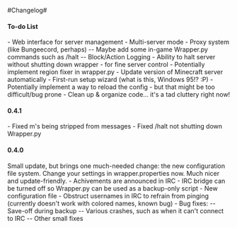 #Changelog#

<h4>To-do List</h4>
- Web interface for server management
- Multi-server mode
- Proxy system (like Bungeecord, perhaps)
-- Maybe add some in-game Wrapper.py commands such as /halt
-- Block/Action Logging
- Ability to halt server without shutting down wrapper - for fine server control
- Potentially implement region fixer in wrapper.py
- Update version of Minecraft server automatically
- First-run setup wizard (what is this, Windows 95!? :P)
- Potentially implement a way to reload the config - but that might be too difficult/bug prone
- Clean up & organize code... it's a tad cluttery right now!

<h4>0.4.1</h4>
- Fixed m's being stripped from messages
- Fixed /halt not shutting down Wrapper.py

<h4>0.4.0</h4>
Small update, but brings one much-needed change: the new configuration file system. Change your settings in wrapper.properties now. Much nicer and update-friendly.
- Achivements are announced in IRC
- IRC bridge can be turned off so Wrapper.py can be used as a backup-only script
- New configuration file
- Obstruct usernames in IRC to refrain from pinging (currently doesn't work with colored names, known bug)
- Bug fixes:
-- Save-off during backup
-- Various crashes, such as when it can't connect to IRC
-- Other small fixes

